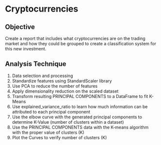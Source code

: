 # Cryptocurrencies

## Objective
Create a report that includes what cryptocurrencies are on the trading market and how they could be grouped to create a classification system for this new investment.

## Analysis Technique
1. Data selection and processing
2. Standardize features using StandardScaler library
3. Use PCA to reduce the number of features
4. Apply dimensionality reduction on the scaled dataset
5. Transform resulting PRINCIPAL COMPONENTS to a DataFrame to fit K-Means
6. Use explained_variance_ratio to learn how much information can be attributed to each principal component
7. Use the elbow curve with the generated principal components to determine K-Value (number of clusters within a dataset)
8. Use the PRINCIPAL COMPONENTS data with the K-means algorithm with the proper value of clusters (K)
9. Plot the Curves to verify number of clusters (K)
